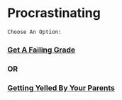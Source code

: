# Procrastinating
```Choose An Option:```
### [Get A Failing Grade](getafailinggrade.md)
### OR
### [Getting Yelled By Your Parents](gettingyelledbyyouarents.md)